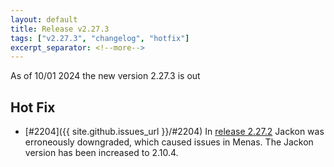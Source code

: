 ```yaml
---
layout: default
title: Release v2.27.3
tags: ["v2.27.3", "changelog", "hotfix"]
excerpt_separator: <!--more-->
---
```


As of 10/01 2024 the new version 2.27.3 is out
<!--more-->

## Hot Fix

- [#2204]({{ site.github.issues_url }}/#2204)  In [release 2.27.2](../../../2023/12/11/release-2.27.2.html) Jackon was erroneously downgraded, which caused issues in Menas. The Jackon version has been increased to 2.10.4.

